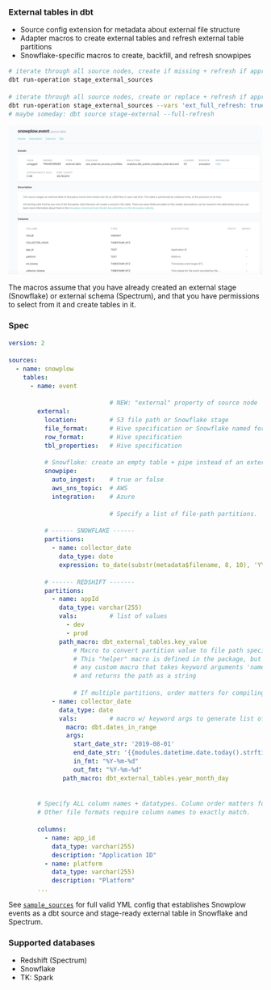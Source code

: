 ### External tables in dbt

* Source config extension for metadata about external file structure
* Adapter macros to create external tables and refresh external table partitions
* Snowflake-specific macros to create, backfill, and refresh snowpipes

```bash
# iterate through all source nodes, create if missing + refresh if appropriate
dbt run-operation stage_external_sources

# iterate through all source nodes, create or replace + refresh if appropriate
dbt run-operation stage_external_sources --vars 'ext_full_refresh: true'
# maybe someday: dbt source stage-external --full-refresh
```

![sample docs](etc/sample_docs.png)

The macros assume that you have already created an external stage (Snowflake)
or external schema (Spectrum), and that you have permissions to select from it
and create tables in it.

### Spec

```yml
version: 2

sources:
  - name: snowplow
    tables:
      - name: event
      
                            # NEW: "external" property of source node
        external:
          location:         # S3 file path or Snowflake stage
          file_format:      # Hive specification or Snowflake named format / specification
          row_format:       # Hive specification
          tbl_properties:   # Hive specification
          
          # Snowflake: create an empty table + pipe instead of an external table
          snowpipe:
            auto_ingest:    # true or false
            aws_sns_topic:  # AWS
            integration:    # Azure
          
                            # Specify a list of file-path partitions.
          
          # ------ SNOWFLAKE ------
          partitions:
            - name: collector_date
              data_type: date
              expression: to_date(substr(metadata$filename, 8, 10), 'YYYY/MM/DD')
              
          # ------ REDSHIFT -------
          partitions:
            - name: appId
              data_type: varchar(255)
              vals:         # list of values
                - dev
                - prod
              path_macro: dbt_external_tables.key_value
                  # Macro to convert partition value to file path specification.
                  # This "helper" macro is defined in the package, but you can use
                  # any custom macro that takes keyword arguments 'name' + 'value'
                  # and returns the path as a string
            
                  # If multiple partitions, order matters for compiling S3 path
            - name: collector_date
              data_type: date
              vals:         # macro w/ keyword args to generate list of values
                macro: dbt.dates_in_range
                args:
                  start_date_str: '2019-08-01'
                  end_date_str: '{{modules.datetime.date.today().strftime("%Y-%m-%d")}}'
                  in_fmt: "%Y-%m-%d"
                  out_fmt: "%Y-%m-%d"
               path_macro: dbt_external_tables.year_month_day
             
        
        # Specify ALL column names + datatypes. Column order matters for CSVs. 
        # Other file formats require column names to exactly match.
        
        columns:
          - name: app_id
            data_type: varchar(255)
            description: "Application ID"
          - name: platform
            data_type: varchar(255)
            description: "Platform"
        ...
```

See [`sample_sources`](sample_sources) for full valid YML config that establishes Snowplow events
as a dbt source and stage-ready external table in Snowflake and Spectrum.

### Supported databases

* Redshift (Spectrum)
* Snowflake
* TK: Spark
